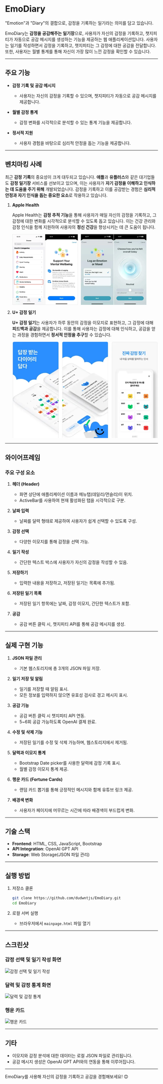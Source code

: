 # EmoDiary

"Emotion"과 "Diary"의 결합으로, 감정을 기록하는 일기라는 의미를 담고 있습니다.

EmoDiary는 **감정을 공감해주는 일기장**으로, 사용자가 자신의 감정을 기록하고, 챗지피티가 자동으로 공감 메시지를 생성하는 기능을 제공하는 웹 애플리케이션입니다. 사용자는 일기를 작성하면서 감정을 기록하고, 챗지피티는 그 감정에 대한 공감을 전달합니다. 또한, 사용자는 월별 통계를 통해 자신이 가장 많이 느낀 감정을 확인할 수 있습니다.

---

## 주요 기능

- **감정 기록 및 공감 메시지**
  - 사용자는 자신의 감정을 기록할 수 있으며, 챗지피티가 자동으로 공감 메시지를 제공합니다.

- **월별 감정 통계**
  - 감정 변화를 시각적으로 분석할 수 있는 통계 기능을 제공합니다.

- **정서적 지원**
  - 사용자 경험을 바탕으로 심리적 안정을 돕는 기능을 제공합니다.

---

## 벤치마킹 사례

최근 **감정 기록**의 중요성이 크게 대두되고 있습니다. **애플**과 **유플러스**와 같은 대기업들도 **감정 일기장** 서비스를 선보이고 있으며, 이는 사용자가 **자기 감정을 이해하고 인식하는 데 도움을 주기 위해** 개발되었습니다. 감정을 기록하고 이를 공감받는 경험은 **심리적 안정과 자기 인식을 돕는 중요한 요소**로 작용하고 있습니다.

1. **Apple Health**
    
    Apple Health는 **감정 추적 기능**을 통해 사용자가 매일 자신의 감정을 기록하고, 그 감정에 대한 변화를 시각적으로 분석할 수 있도록 돕고 있습니다. 이는 건강 관리와 감정 인식을 함께 지원하여 사용자의 **정신 건강**을 향상시키는 데 큰 도움이 됩니다.
    
    <div style="display: flex; gap: 10px; align-items: center;">
    <img src="https://github.com/dudwntjs/EmoDiary/blob/main/assests/images/Apple%20Health1.png?raw=true" alt="Apple Health 1" width="45%" />
    <img src="https://github.com/dudwntjs/EmoDiary/blob/main/assests/images/Apple%20Health2.png?raw=true" alt="Apple Health 2" width="45%" />
</div>

2. **U+ 감정 일기**
    
    **U+ 감정 일기**는 사용자가 하루 동안의 감정을 이모지로 표현하고, 그 감정에 대해 **피드백과 공감**을 제공합니다. 이를 통해 사용자는 감정에 대해 인식하고, 공감을 얻는 과정을 경험하면서 **정서적 안정을 추구**할 수 있습니다.
    
    ![U+ 감정 일기](https://github.com/dudwntjs/EmoDiary/blob/main/assests/images/U+%20%EA%B0%90%EC%A0%95%20%EC%9D%BC%EA%B8%B0.png?raw=true)

---

## 와이어프레임

### 주요 구성 요소

1. **헤더 (Header)**
   - 화면 상단에 애플리케이션 이름과 메뉴탭(데일리/먼슬리)이 위치.
   - ActiveBar를 사용하여 현재 활성화된 탭을 시각적으로 구분.

2. **날짜 입력**
   - 날짜를 달력 형태로 제공하여 사용자가 쉽게 선택할 수 있도록 구성.

3. **감정 선택**
   - 다양한 이모지를 통해 감정을 선택 가능.

4. **일기 작성**
   - 간단한 텍스트 박스에 사용자가 자신의 감정을 작성할 수 있음.

5. **저장하기**
   - 입력한 내용을 저장하고, 저장된 일기는 목록에 추가됨.

6. **저장된 일기 목록**
   - 저장된 일기 항목에는 날짜, 감정 이모지, 간단한 텍스트가 포함.

7. **공감**
   - 공감 버튼 클릭 시, 챗지피티 API를 통해 공감 메시지를 생성.

---

## 실제 구현 기능

1. **JSON 파일 관리**
   - 기본 웹스토리지에 총 3개의 JSON 파일 저장.

2. **일기 저장 및 알림**
   - 일기를 저장할 때 알림 표시.
   - 모든 정보를 입력하지 않으면 유효성 검사로 경고 메시지 표시.

3. **공감 기능**
   - 공감 버튼 클릭 시 챗지피티 API 연동.
   - 5~6회 공감 가능하도록 OpenAI 결제 완료.

4. **수정 및 삭제 기능**
   - 저장된 일기를 수정 및 삭제 가능하며, 웹스토리지에서 제거됨.

5. **달력과 이모지 통계**
   - Bootstrap Date picker를 사용한 달력에 감정 기록 표시.
   - 월별 감정 이모지 통계 제공.

6. **행운 카드 (Fortune Cards)**
   - 랜덤 카드 뽑기를 통해 긍정적인 메시지와 함께 유튜브 링크 제공.

7. **배경색 변화**
   - 사용자가 페이지에 머무르는 시간에 따라 배경색이 부드럽게 변화.

---

## 기술 스택

- **Frontend**: HTML, CSS, JavaScript, Bootstrap
- **API Integration**: OpenAI GPT API
- **Storage**: Web Storage(JSON 파일 관리)

---

## 실행 방법

1. 저장소 클론
   ```bash
   git clone https://github.com/dudwntjs/EmoDiary.git
   cd EmoDiary
   ```

2. 로컬 서버 실행
   - 브라우저에서 `mainpage.html` 파일 열기

---

## 스크린샷

### 감정 선택 및 일기 작성 화면
![감정 선택 및 일기 작성](https://prod-files-secure.s3.us-west-2.amazonaws.com/5ab8978b-a426-440a-b593-4c5671bcb8d2/73246456-5484-42eb-b585-cd640bbce419/image.png)

### 달력 및 감정 통계 화면
![달력 및 감정 통계](https://prod-files-secure.s3.us-west-2.amazonaws.com/5ab8978b-a426-440a-b593-4c5671bcb8d2/ac6cfc4b-1e4d-4ffc-bcad-0092367ccf0f/1a09ddfc-4e8f-42cd-81a6-b99e2c704855.png)

### 행운 카드
![행운 카드](https://prod-files-secure.s3.us-west-2.amazonaws.com/5ab8978b-a426-440a-b593-4c5671bcb8d2/e9dfdf11-7d9a-44c9-9b74-60ad4f227ba7/%E1%84%89%E1%85%B3%E1%84%8F%E1%85%B3%E1%84%85%E1%85%B5%E1%86%AB%E1%84%89%E1%85%A3%E1%86%BA_2024-12-16_23.37.20.png)

---

## 기타

- 이모지와 감정 분석에 대한 데이터는 로컬 JSON 파일로 관리됩니다.
- 공감 메시지 생성은 OpenAI GPT API와의 연동을 통해 이루어집니다.

---

EmoDiary를 사용해 자신의 감정을 기록하고 공감을 경험해보세요! 😊
